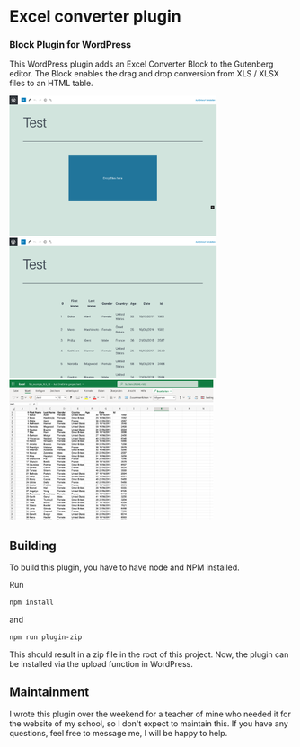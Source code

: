 # Excel converter plugin
### Block Plugin for WordPress 
This WordPress plugin adds an Excel Converter Block to the Gutenberg editor. The Block enables the drag and drop conversion from XLS / XLSX files to an HTML table. 

<section>
  <img src="images/View-1.png" height="250"/>
  <img src="images/View-2.png" height="250"/> 
  <img src="images/View-3.png" height="250"/> 
</section>


## Building

To build this plugin, you have to have node and NPM installed.

Run 
```sh
npm install
```
and
```sh
npm run plugin-zip
```
This should result in a zip file in the root of this project. Now, the plugin can be installed via the upload function in WordPress.

## Maintainment

I wrote this plugin over the weekend for a teacher of mine who needed it for the website of my school, so I don't expect to maintain this. If you have any questions, feel free to message me, I will be happy to help. 
